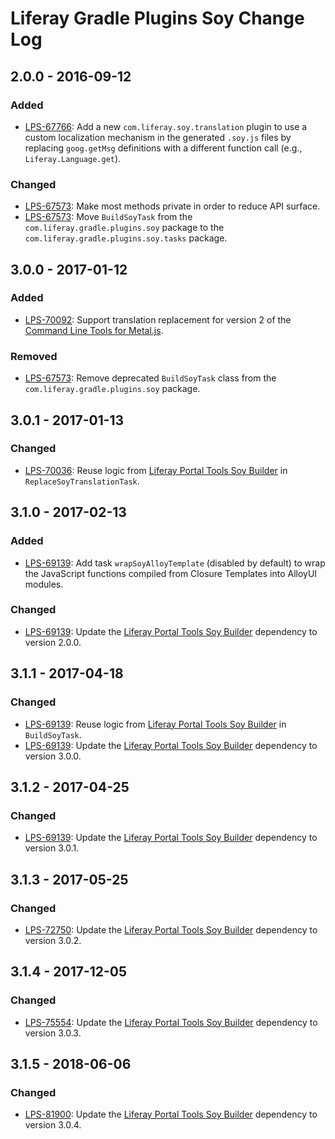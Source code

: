 # Liferay Gradle Plugins Soy Change Log

## 2.0.0 - 2016-09-12

### Added
- [LPS-67766]: Add a new `com.liferay.soy.translation` plugin to use a custom
localization mechanism in the generated `.soy.js` files by replacing
`goog.getMsg` definitions with a different function call (e.g.,
`Liferay.Language.get`).

### Changed
- [LPS-67573]: Make most methods private in order to reduce API surface.
- [LPS-67573]: Move `BuildSoyTask` from the `com.liferay.gradle.plugins.soy`
package to the `com.liferay.gradle.plugins.soy.tasks` package.

## 3.0.0 - 2017-01-12

### Added
- [LPS-70092]: Support translation replacement for version 2 of the
[Command Line Tools for Metal.js].

### Removed
- [LPS-67573]: Remove deprecated `BuildSoyTask` class from the
`com.liferay.gradle.plugins.soy` package.

## 3.0.1 - 2017-01-13

### Changed
- [LPS-70036]: Reuse logic from [Liferay Portal Tools Soy Builder] in
`ReplaceSoyTranslationTask`.

## 3.1.0 - 2017-02-13

### Added
- [LPS-69139]: Add task `wrapSoyAlloyTemplate` (disabled by default) to wrap the
JavaScript functions compiled from Closure Templates into AlloyUI modules.

### Changed
- [LPS-69139]: Update the [Liferay Portal Tools Soy Builder] dependency to
version 2.0.0.

## 3.1.1 - 2017-04-18

### Changed
- [LPS-69139]: Reuse logic from [Liferay Portal Tools Soy Builder] in
`BuildSoyTask`.
- [LPS-69139]: Update the [Liferay Portal Tools Soy Builder] dependency to
version 3.0.0.

## 3.1.2 - 2017-04-25

### Changed
- [LPS-69139]: Update the [Liferay Portal Tools Soy Builder] dependency to
version 3.0.1.

## 3.1.3 - 2017-05-25

### Changed
- [LPS-72750]: Update the [Liferay Portal Tools Soy Builder] dependency to
version 3.0.2.

## 3.1.4 - 2017-12-05

### Changed
- [LPS-75554]: Update the [Liferay Portal Tools Soy Builder] dependency to
version 3.0.3.

## 3.1.5 - 2018-06-06

### Changed
- [LPS-81900]: Update the [Liferay Portal Tools Soy Builder] dependency to
version 3.0.4.

[Command Line Tools for Metal.js]: https://github.com/metal/metal-cli
[Liferay Portal Tools Soy Builder]: https://github.com/liferay/liferay-portal/tree/master/modules/util/portal-tools-soy-builder
[LPS-67573]: https://issues.liferay.com/browse/LPS-67573
[LPS-67766]: https://issues.liferay.com/browse/LPS-67766
[LPS-69139]: https://issues.liferay.com/browse/LPS-69139
[LPS-70036]: https://issues.liferay.com/browse/LPS-70036
[LPS-70092]: https://issues.liferay.com/browse/LPS-70092
[LPS-72750]: https://issues.liferay.com/browse/LPS-72750
[LPS-75554]: https://issues.liferay.com/browse/LPS-75554
[LPS-81900]: https://issues.liferay.com/browse/LPS-81900